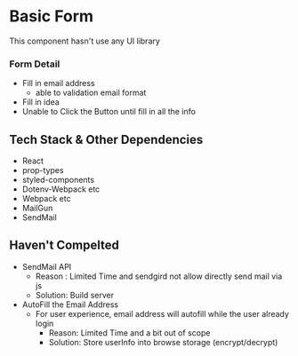 # Basic Form
This component hasn't use any UI library
### Form Detail
- Fill in email address
  - able to validation email format 
- Fill in idea 
- Unable to Click the Button until fill in all the info
## Tech Stack & Other Dependencies
- React
- prop-types
- styled-components
- Dotenv-Webpack etc
- Webpack etc
- MailGun
- SendMail
  
## Haven't Compelted
- SendMail API
  - Reason : Limited Time and sendgird not allow directly send mail via js
  - Solution: Build server
- AutoFill the Email Address
  - For user experience, email address will autofill while the user already login
    - Reason: Limited Time and a bit out of scope
    - Solution: Store userInfo into browse storage (encrypt/decrypt)